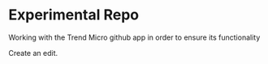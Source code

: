 # Experimental Repo

Working with the Trend Micro github app in order to ensure its functionality


Create an edit.
